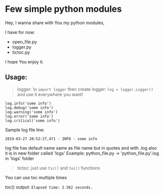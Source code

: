 # Few simple python modules

Hey, I wanna share with You my python modules,

I have for now:
* open_file.py
* logger.py
* tictoc.py

I hope You enjoy it.

## Usage:
> logger:
\n
`import logger`
then create logger:
`log = logger.Logger()`
and use it everywhere you want!
```
log.info('some info')
log.debug('some info')
log.warning('some info')
log.error('some info')
log.critical('some info')
```

Sample log file line:

`2019-03-27 20:52:27,471 - INFO - some info`

log file has default name same as file name but in quotes and with .log
also it is in new folder called 'logs'
Example: python_file.py -> 'python_file.py'.log in 'logs' folder

> tictoc:
just use
`tic()`
and
`toc()`
functions

You can use toc multiple times

toc() output:
`Elapsed time: 2.562 seconds.`
